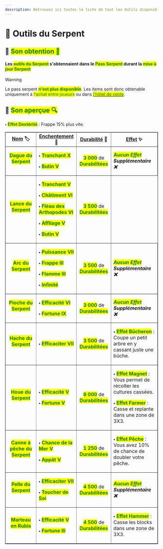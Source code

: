 ```yaml
---
description: Retrouvez ici toutes la liste de tout les Outils disponible durant le Pass Serpent présents sur le serveur.
---
```


# 🐍 Outils du Serpent

## 🔹 <mark style="color:green;">Son obtention 🤔</mark>

#### Les <mark style="color:green;">**outils du Serpent**</mark> s'obtennaient dans le <mark style="color:green;">**Pass Serpent**</mark> durant la <mark style="color:green;">**mise à jour Serpent**</mark>
> [!WARNING]
> Le pass serpent <mark style="color:green;">**n'est plus disponible**</mark>. Les items sont donc obtenable uniquement à <mark style="color:green;">l'achat entre joueurs</mark> ou dans [<mark style="color:green;">l'hôtel de vente</mark>](https://wiki.evolucraft.fr/le-gameplay/le-commerce#hotel-des-ventes).

## 🔹 <mark style="color:green;">Son aperçue 🔍</mark>

<table border="1" cellspacing="0" cellpadding="6">
  <tr>
    <td align="center"><strong><ins>Nom</ins> 🏷️</strong></td>
    <td align="center"><strong><ins>Enchentement</ins> 📖</strong></td>
    <td align="center"><strong><ins>Durabilité</ins> 📏</strong></td>
    <td align="center"><strong><ins>Effet</ins> ✨</strong></td>    
  </tr>
  <tr>
   <td align="center">
     <p><mark style="color:green;"><strong>Dague du Serpent</strong></mark></p>
     <p><figure><img src="../.gitbook/assets/Codex/Outils/Serpent/Dague.png" alt=""></figure></p>
   </td>
   <td>
     <p>🞄 <mark style="color:green;"><strong>Tranchant X</strong></mark></p>
     <p>🞄 <mark style="color:green;"><strong>Butin V</strong></mark></p>
   </td>
   <td align="center">
     <p><mark style="color:green;"><strong>3 000</strong></mark> de <mark style="color:green;"><strong>Durabilitées</strong></mark></p>
   </td>   
   <td><strong><em><mark style="color:green;">Aucun Effet</mark> Supplémentaire ❌</em></strong></td>
  </tr>
    <tr>
   <td align="center">
     <p><mark style="color:green;"><strong>Lance du Serpent</strong></mark></p>
     <p><figure><img src="../.gitbook/assets/Codex/Outils/Serpent/Lance.png" alt=""></figure></p>
   </td>
   <td>
     <p>🞄 <mark style="color:green;"><strong>Tranchant V</strong></mark></p>
     <p>🞄 <mark style="color:green;"><strong>Châtiment VI</strong></mark></p>
     <p>🞄 <mark style="color:green;"><strong>Fléau des Arthopodes VI</strong></mark></p>
     <p>🞄 <mark style="color:green;"><strong>Affliage V</strong></mark></p>
     <p>🞄 <mark style="color:green;"><strong>Butin V</strong></mark></p>
   </td>
   <td align="center">
     <p><mark style="color:green;"><strong>3 500</strong></mark> de <mark style="color:green;"><strong>Durabilitées</strong></mark></p>
   </td>
     <p>🞄 <mark style="color:green;"><strong>Effet Dextérité</strong></mark> : Frappe 15% plus vite.</p>
  </tr>  
  <tr>
   <td align="center">
     <p><mark style="color:green;"><strong>Arc du Serpent</strong></mark></p>
     <p><figure><img src="../.gitbook/assets/Codex/Outils/Serpent/Arc.png" alt=""></figure></p>
   </td>
   <td>
     <p>🞄 <mark style="color:green;"><strong>Puissance VII</strong></mark></p>
     <p>🞄 <mark style="color:green;"><strong>Frappe III</strong></mark></p>
     <p>🞄 <mark style="color:green;"><strong>Flamme III</strong></mark></p>
     <p>🞄 <mark style="color:green;"><strong>Infinité</strong></mark></p>
   </td>
   <td align="center">
     <p><mark style="color:green;"><strong>3 500</strong></mark> de <mark style="color:green;"><strong>Durabilitées</strong></mark></p>
   </td>
   <td><strong><em><mark style="color:green;">Aucun Effet</mark> Supplémentaire ❌</em></strong></td>
  </tr>
  <tr>
   <td align="center">
     <p><mark style="color:green;"><strong>Pioche du Serpent</strong></mark></p>
     <p><figure><img src="../.gitbook/assets/Codex/Outils/Serpent/Pioche.png" alt=""></figure></p>
   </td>
   <td>
     <p>🞄 <mark style="color:green;"><strong>Efficacité VI</strong></mark></p>
     <p>🞄 <mark style="color:green;"><strong>Fortune IX</strong></mark></p>
   </td>
   <td align="center">
     <p><mark style="color:green;"><strong>3 000</strong></mark> de <mark style="color:green;"><strong>Durabilitées</strong></mark></p>
   </td>
   <td><strong><em><mark style="color:green;">Aucun Effet</mark> Supplémentaire ❌</em></strong></td>
  </tr>  
  <tr>
   <td align="center">
     <p><mark style="color:green;"><strong>Hache du Serpent</strong></mark></p>
     <p><figure><img src="../.gitbook/assets/Codex/Outils/Serpent/Hache.png" alt=""></figure></p>
   </td>
   <td>
     <p>🞄 <mark style="color:green;"><strong>Efficaciter VII</strong></mark></p>
   </td>
   <td align="center">
     <p><mark style="color:green;"><strong>3 500</strong></mark> de <mark style="color:green;"><strong>Durabilitées</strong></mark></p>
   </td>
   <td>  
     <p>🞄 <mark style="color:green;"><strong>Effet Bûcheron</strong></mark> : Coupe un petit arbre en y cassant juste une bûche.</p>
   </td>
  </tr>
  <tr>
   <td align="center">
     <p><mark style="color:green;"><strong>Houe du Serpent</strong></mark></p>
     <p><figure><img src="../.gitbook/assets/Codex/Outils/Serpent/Houe.png" alt=""></figure></p>
   </td>
   <td>
     <p>🞄 <mark style="color:green;"><strong>Efficacité V</strong></mark></p>
     <p>🞄 <mark style="color:green;"><strong>Fortune V</strong></mark></p>
   </td>
   <td align="center">
     <p><mark style="color:green;"><strong>8 000</strong></mark> de <mark style="color:green;"><strong>Durabilitées</strong></mark></p>
   </td>
   <td>  
     <p>🞄 <mark style="color:green;"><strong>Effet Magnet</strong></mark> : Vous permet de récolter les cultures cassées.</p>
     <p>🞄 <mark style="color:green;"><strong>Effet Farmer</strong></mark> : Casse et replante dans une zone de 3X3.</p>
   </td>
  </tr>
  <tr>
   <td align="center">
     <p><mark style="color:green;"><strong>Canne à pêche du Serpent</strong></mark></p>
     <p><figure><img src="../.gitbook/assets/Codex/Outils/Serpent/CanneAPeche.png" alt=""></figure></p>
   </td>
   <td>
     <p>🞄 <mark style="color:green;"><strong>Chance de la Mer V</strong></mark></p>
     <p>🞄 <mark style="color:green;"><strong>Appât V</strong></mark></p>
   </td>
   <td align="center">
     <p><mark style="color:green;"><strong>1 250</strong></mark> de <mark style="color:green;"><strong>Durabilitées</strong></mark></p>
   </td>
   <td>  
     <p>🞄 <mark style="color:green;"><strong>Effet Pêche</strong></mark> : Vous avez 10% de chance de doubler votre pêche.</p>
   </td>
  </tr>  
  <tr>
   <td align="center">
     <p><mark style="color:green;"><strong>Pelle du Serpent</strong></mark></p>
     <p><figure><img src="../.gitbook/assets/Codex/Outils/Serpent/Pelle.png" alt=""></figure></p>
   </td>
   <td>
     <p>🞄 <mark style="color:green;"><strong>Efficaciter VII</strong></mark></p>
     <p>🞄 <mark style="color:green;"><strong>Toucher de Soi</strong></mark></p>
   </td>
   <td align="center">
     <p><mark style="color:green;"><strong>4 500</strong></mark> de <mark style="color:green;"><strong>Durabilitées</strong></mark></p>
   </td>
   <td><strong><em><mark style="color:green;">Aucun Effet</mark> Supplémentaire ❌</em></strong></td>
  </tr>
  <tr>
   <td align="center">
     <p><mark style="color:green;"><strong>Marteau en Rubis</strong></mark></p>
     <p><figure><img src="../.gitbook/assets/Codex/Outils/Serpent/Marteau.png" alt=""></figure></p>
   </td>
   <td>
     <p>🞄 <mark style="color:green;"><strong>Efficacité V</strong></mark></p>
     <p>🞄 <mark style="color:green;"><strong>Fortune III</strong></mark></p>   
   </td>
   <td align="center">
     <p><mark style="color:green;"><strong>4 500</strong></mark> de <mark style="color:green;"><strong>Durabilitées</strong></mark></p>
   </td>
   <td>  
     <p>🞄 <mark style="color:green;"><strong>Effet Hammer</strong></mark> : Casse les blocks dans une zone de 3X3.</p>
   </td>
  </tr>
</table>

